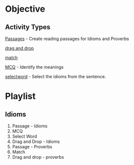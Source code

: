 # Objective

## Activity Types

 [Passages](idiom-passages.md) - Create reading passages for Idioms and Proverbs
 
 [drag and drop](idiom-fill-up-by-drag.md)
 
 [match](idiom-match.md) 
 
 [MCQ](idiom-mcq.md) - Identify the meanings
 
 [selectword](idiom-selectword.md) - Select the idioms from the sentence.
 
 
 # Playlist
 
 ## Idioms
 
 1. Passage - Idioms
 2. MCQ
 3. Select Word
 4. Drag and Drop - Idioms
 5. Passage - Proverbs
 6. Match
 7. Drag and drop - proverbs
 
 
 
